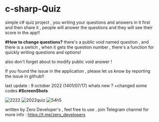 # c-sharp-Quiz
simple c# quiz project , you writing your questions and answers in it first and then share it , people will answer the questions and they will see 
their score in the app!!

**#How to change questions?**
there's a public void named question , and there is a switch , when it gets the question number , there's a function for quickly writing questions and options!

also don't forget about to modify public void answer !

If you found the issue in the application , please let us know by reporting the issue in github!!

last update : 9 october 2022 (1401/07/17)
whats new ?
+changed some codes
**#ScreenShots**

![2222](https://user-images.githubusercontent.com/115115225/194337031-20b5444e-8a73-458d-829a-860ee7692ded.PNG)
![2022quiz](https://user-images.githubusercontent.com/115115225/194337229-4ff8acdd-b030-4a10-adc6-1a664d30b9fe.PNG)
![54h5](https://user-images.githubusercontent.com/115115225/194337607-c6906809-09f7-4000-b018-7e7b314356b1.PNG)

written by Zero Developer's , feel free to use .
join Telegram channel for more info : 
https://t.me/zero_developers
